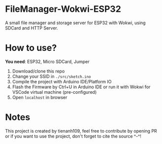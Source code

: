 # FileManager-Wokwi-ESP32
A small file manager and storage server for ESP32 with Wokwi, using SDCard and HTTP Server.

# How to use?

**You need**: ESP32, Micro SDCard, Jumper
 
1. Download/clone this repo
2. Change your SSID in `./src/sketch.ino`
3. Compile the project with Arduino IDE/Platform IO
4. Flash the Firmware by Ctrl+U in Arduino IDE or run it with Wokwi for VSCode virtual machine (pre-configured)
5. Open `localhost` in browser

# Notes

This project is created by tienanh109, feel free to contribute by opening PR or if you want to use the project, don't forget to cite the source ^-^!
